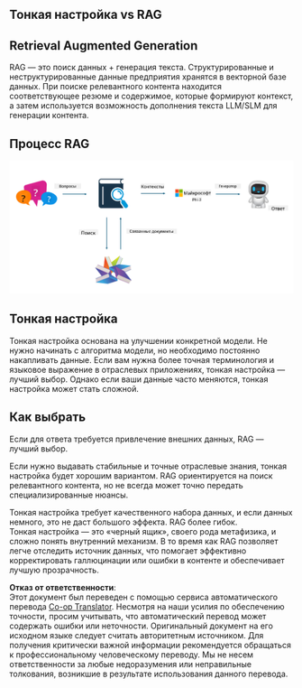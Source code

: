 <!--
CO_OP_TRANSLATOR_METADATA:
{
  "original_hash": "e4e010400c2918557b36bb932a14004c",
  "translation_date": "2025-07-17T09:26:39+00:00",
  "source_file": "md/03.FineTuning/FineTuning_vs_RAG.md",
  "language_code": "ru"
}
-->
## Тонкая настройка vs RAG

## Retrieval Augmented Generation

RAG — это поиск данных + генерация текста. Структурированные и неструктурированные данные предприятия хранятся в векторной базе данных. При поиске релевантного контента находится соответствующее резюме и содержимое, которые формируют контекст, а затем используется возможность дополнения текста LLM/SLM для генерации контента.

## Процесс RAG
![FinetuningvsRAG](../../../../translated_images/rag.2014adc59e6f6007bafac13e800a6cbc3e297fbb9903efe20a93129bd13987e9.ru.png)

## Тонкая настройка
Тонкая настройка основана на улучшении конкретной модели. Не нужно начинать с алгоритма модели, но необходимо постоянно накапливать данные. Если вам нужна более точная терминология и языковое выражение в отраслевых приложениях, тонкая настройка — лучший выбор. Однако если ваши данные часто меняются, тонкая настройка может стать сложной.

## Как выбрать
Если для ответа требуется привлечение внешних данных, RAG — лучший выбор.

Если нужно выдавать стабильные и точные отраслевые знания, тонкая настройка будет хорошим вариантом. RAG ориентируется на поиск релевантного контента, но не всегда может точно передать специализированные нюансы.

Тонкая настройка требует качественного набора данных, и если данных немного, это не даст большого эффекта. RAG более гибок.  
Тонкая настройка — это «черный ящик», своего рода метафизика, и сложно понять внутренний механизм. В то время как RAG позволяет легче отследить источник данных, что помогает эффективно корректировать галлюцинации или ошибки в контенте и обеспечивает лучшую прозрачность.

**Отказ от ответственности**:  
Этот документ был переведен с помощью сервиса автоматического перевода [Co-op Translator](https://github.com/Azure/co-op-translator). Несмотря на наши усилия по обеспечению точности, просим учитывать, что автоматический перевод может содержать ошибки или неточности. Оригинальный документ на его исходном языке следует считать авторитетным источником. Для получения критически важной информации рекомендуется обращаться к профессиональному человеческому переводу. Мы не несем ответственности за любые недоразумения или неправильные толкования, возникшие в результате использования данного перевода.